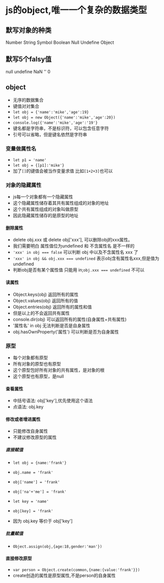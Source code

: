 # js的object,唯一一个复杂的数据类型

## 默写对象的种类
Number
String
Symbol
Boolean
Null
Undefine
Object

## 默写5个falsy值
null undefine NaN '' 0

## object
* 无序的数据集合
* 键值对对集合
* `let obj = {'name':'mike','age':19}`
* `let obj = new Object({'name':'mike','age':20})`
* `console.log({'name':'mike','age':'19'}`
* 键名都是字符串，不是标识符，可以包含任意字符
* 引号可以省略，但是键名依然是字符串

### 变量做属性名
* `let p1 = 'name'`
* `let obj = {[p1]:'mike'}`
* 加了`[]`的键值会被当作变量求值 比如`[1+2+3]`也可以

### 对象的隐藏属性
* js每一个对象都有一个隐藏属性
* 这个隐藏属性储存着其共有属性组成的对象的地址
* 这个共有属性组成的对象叫做原型
* 因此隐藏属性储存的是原型的地址

#### 删除属性
* delete obj.xxx 或 delete obj['xxx'], 可以删除obj的xxx属性。
* 我们需要明白 属性值位为undefined 和 不含属性名 是不一样的
* `'xxx' in obj === false` 可以判断 obj 中以及不含属性名 xxx 了
* `'xxx' in obj && obj.xxx === undefined` 表示obj含有属性名xxx,但是值为undefined
* 判断obj是否有某个属性值 只能用 in;`obj.xxx === undefined` 不可以

#### 读属性
* Object.keys(obj) 返回所有的属性
* Object.values(obj) 返回所有的值
* Object.entries(obj) 返回所有的属性和值
* 但是以上的不会返回共有属性
* console.dir(obj) 可以返回所有的属性(自身属性+共有属性)
* '属性名' in obj 无法判断是否是自身属性
* obj.hasOwnProperty('属性') 可以判断是否为自身属性

### 原型
* 每个对象都有原型
* 所有对象的原型也有原型
* 这个原型包好所有对象的共有属性，是对象的根
* 这个原型也有原型，是null

#### 查看属性
* 中括号语法: obj['key'],优先使用这个语法
* 点语法: obj.key

#### 修改或者增进属性
* 只能修改自身属性
* 不建议修改原型的属性

##### 直接赋值
* `let obj = {name:'frank'}`
* `obj.name = 'frank'`
* `obj['name'] = 'frank'`

* `obj['na'+'me'] = 'frank'`
* `let key = 'name'`
* `obj[key] = 'frank'`
* 因为 obj.key 等价于 obj['key']

##### 批量赋值
* `Object.assign(obj,{age:18,gender:'man'})`

#### 直接修改原型
* `var person = Object.create(common,{name:{value:'frank'}})`
* create创造的属性是原型属性,不是person的自身属性